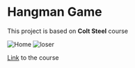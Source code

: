 # Hangman Game
This project is based on **Colt Steel** course

![Home](https://res.cloudinary.com/ddjb3qdew/image/upload/v1640198733/Hangman/main_ll69x8.png)
![loser](https://res.cloudinary.com/ddjb3qdew/image/upload/v1640198733/Hangman/lose_tlotzw.png)


[Link](https://www.udemy.com/course/modern-react-bootcamp) to the course
